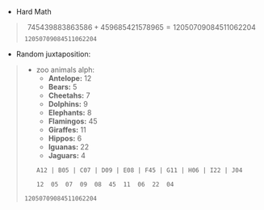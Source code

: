 - Hard Math
>$$
>745439883863586 + 459685421578965 = 12050709084511062204
>$$
>``12050709084511062204``
- Random juxtaposition:
>- zoo animals alph:
>	-  **Antelope:** 12
>	- **Bears:** 5
>	- **Cheetahs:** 7
>	- **Dolphins:** 9
>	- **Elephants:** 8
>	- **Flamingos:** 45
>	- **Giraffes:** 11
>	- **Hippos:** 6
>	- **Iguanas:** 22
>	- **Jaguars:** 4
>	```
>	A12 | B05 | C07 | D09 | E08 | F45 | G11 | H06 | I22 | J04 
>	
>	12  05  07  09  08  45  11  06  22  04
>	```
>	
>``12050709084511062204``